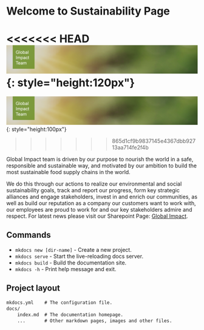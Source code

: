 # Welcome to Sustainability Page
<<<<<<< HEAD
![Sustainability](./images/Welcome_Page.png "Sustainability"){: style="height:120px"}
=======
![Sustainability](./images/Welcome_Page.png "Sustainability"){: style="height:100px"}
>>>>>>> 865d1cf9b9837145e4367dbb92713aa714fe2f4b

Global Impact team is driven by our purpose to nourish the world in a safe, responsible and sustainable way, and motivated by our ambition to build the most sustainable food supply chains in the world. 

We do this through our actions to realize our environmental and social sustainability goals, track and report our progress, form key strategic alliances and engage stakeholders, invest in and enrich our communities, as well as build our reputation as a company our customers want to work with, our employees are proud to work for and our key stakeholders admire and respect.
For latest news please visit our Sharepoint Page: [Global Impact](https://cargillonline.sharepoint.com/sites/Global_Impact).

## Commands

* `mkdocs new [dir-name]` - Create a new project.
* `mkdocs serve` - Start the live-reloading docs server.
* `mkdocs build` - Build the documentation site.
* `mkdocs -h` - Print help message and exit.

## Project layout

    mkdocs.yml    # The configuration file.
    docs/
        index.md  # The documentation homepage.
        ...       # Other markdown pages, images and other files.
